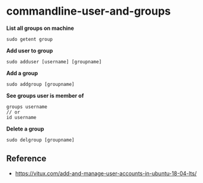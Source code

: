 # commandline-user-and-groups


**List all groups on machine**

```console
sudo getent group
```
**Add user to group**

```console
sudo adduser [username] [groupname]
```

**Add a group**

```console
sudo addgroup [groupname]
```

**See groups user is member of**

```console
groups username
// or
id username
```

**Delete a group**

```console
sudo delgroup [groupname]
```


## Reference
- https://vitux.com/add-and-manage-user-accounts-in-ubuntu-18-04-lts/
